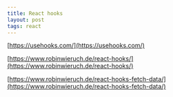 ```yaml
---
title: React hooks
layout: post
tags: react
---
```


[https://usehooks.com/](https://usehooks.com/)

[https://www.robinwieruch.de/react-hooks/](https://www.robinwieruch.de/react-hooks/)

[https://www.robinwieruch.de/react-hooks-fetch-data/](https://www.robinwieruch.de/react-hooks-fetch-data/)